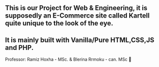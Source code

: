 This is our Project for Web & Engineering, it is supposedly an E-Commerce site called Kartell quite unique to the look of the eye.
---------------------------------------------------------
It is mainly built with Vanilla/Pure HTML,CSS,JS and PHP.
---------------------------------------------------------
Professor: Ramiz Hoxha - MSc. & Blerina Rrmoku - can. MSc :gem: 
